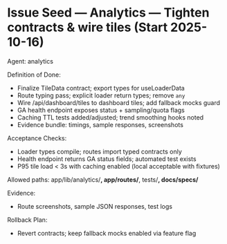 # Issue Seed — Analytics — Tighten contracts & wire tiles (Start 2025-10-16)

Agent: analytics

Definition of Done:
- Finalize TileData contract; export types for useLoaderData
- Route typing pass; explicit loader return types; remove `any`
- Wire /api/dashboard/tiles to dashboard tiles; add fallback mocks guard
- GA health endpoint exposes status + sampling/quota flags
- Caching TTL tests added/adjusted; trend smoothing hooks noted
- Evidence bundle: timings, sample responses, screenshots

Acceptance Checks:
- Loader types compile; routes import typed contracts only
- Health endpoint returns GA status fields; automated test exists
- P95 tile load < 3s with caching enabled (local acceptable with fixtures)

Allowed paths: app/lib/analytics/**, app/routes/**, tests/**, docs/specs/**

Evidence:
- Route screenshots, sample JSON responses, test logs

Rollback Plan:
- Revert contracts; keep fallback mocks enabled via feature flag

